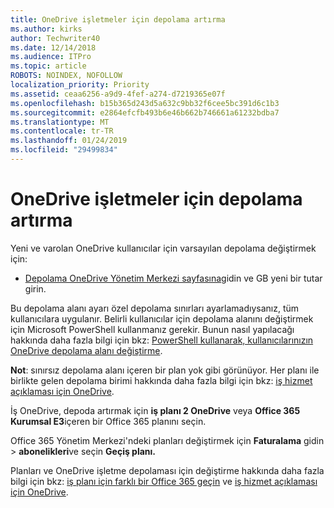 ```yaml
---
title: OneDrive işletmeler için depolama artırma
ms.author: kirks
author: Techwriter40
ms.date: 12/14/2018
ms.audience: ITPro
ms.topic: article
ROBOTS: NOINDEX, NOFOLLOW
localization_priority: Priority
ms.assetid: ceaa6256-a9d9-4fef-a274-d7219365e07f
ms.openlocfilehash: b15b365d243d5a632c9bb32f6cee5bc391d6c1b3
ms.sourcegitcommit: e2864efcfb493b6e46b662b746661a61232bdba7
ms.translationtype: MT
ms.contentlocale: tr-TR
ms.lasthandoff: 01/24/2019
ms.locfileid: "29499834"
---
```

# <a name="how-to-increase-storage-in-onedrive-for-business"></a>OneDrive işletmeler için depolama artırma

Yeni ve varolan OneDrive kullanıcılar için varsayılan depolama değiştirmek için:
  
- [Depolama OneDrive Yönetim Merkezi sayfasına](https://admin.onedrive.com/?v=StorageSettings)gidin ve GB yeni bir tutar girin.
    
Bu depolama alanı ayarı özel depolama sınırları ayarlamadıysanız, tüm kullanıcılara uygulanır. Belirli kullanıcılar için depolama alanını değiştirmek için Microsoft PowerShell kullanmanız gerekir. Bunun nasıl yapılacağı hakkında daha fazla bilgi için bkz: [PowerShell kullanarak, kullanıcılarınızın OneDrive depolama alanı değiştirme](https://go.microsoft.com/fwlink/?linkid=866402). 
  
 **Not**: sınırsız depolama alanı içeren bir plan yok gibi görünüyor. Her planı ile birlikte gelen depolama birimi hakkında daha fazla bilgi için bkz: [iş hizmet açıklaması için OneDrive](https://go.microsoft.com/fwlink/p/?LinkID=826071).
  
İş OneDrive, depoda artırmak için **iş planı 2 OneDrive** veya **Office 365 Kurumsal E3**içeren bir Office 365 planını seçin. 
  
Office 365 Yönetim Merkezi'ndeki planları değiştirmek için **Faturalama** gidin \> **abonelikleri**ve seçin **Geçiş planı.**
  
Planları ve OneDrive işletme depolaması için değiştirme hakkında daha fazla bilgi için bkz: [iş planı için farklı bir Office 365 geçin](https://go.microsoft.com/fwlink/?LinkId=2031117) ve [iş hizmet açıklaması için OneDrive](https://go.microsoft.com/fwlink/?LinkId-2031122).
  

